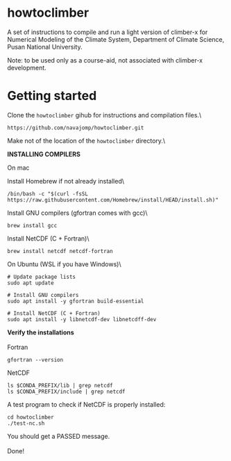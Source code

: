 # howtoclimber

A set of instructions to compile and run a light version of climber-x for Numerical Modeling of the Climate System, Department of Climate Science, Pusan National University. 

Note: to be used only as a course-aid, not associated with climber-x development.

# Getting started

Clone the `howtoclimber` gihub for instructions and compilation files.\
```shell
https://github.com/navajomp/howtoclimber.git
```

Make not of the location of the `howtoclimber` directory.\

**INSTALLING COMPILERS**

On mac

Install Homebrew if not already installed\
```shell
/bin/bash -c "$(curl -fsSL https://raw.githubusercontent.com/Homebrew/install/HEAD/install.sh)"
```
Install GNU compilers (gfortran comes with gcc)\
```shell
brew install gcc
```
Install NetCDF (C + Fortran)\
```shell
brew install netcdf netcdf-fortran
```
On Ubuntu (WSL if you have Windows)\
```shell
# Update package lists
sudo apt update

# Install GNU compilers
sudo apt install -y gfortran build-essential

# Install NetCDF (C + Fortran)
sudo apt install -y libnetcdf-dev libnetcdff-dev
```
**Verify the installations**\
\
Fortran
```shell
gfortran --version
```
NetCDF
```shell
ls $CONDA_PREFIX/lib | grep netcdf
ls $CONDA_PREFIX/include | grep netcdf
```
A test program to check if NetCDF is properly installed:
```shell
cd howtoclimber
./test-nc.sh
```
You should get a PASSED message.\
\
Done!


